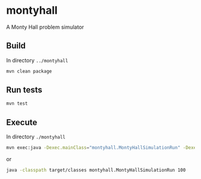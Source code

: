 # montyhall
A Monty Hall problem simulator

## Build
In directory ```../montyhall```
```bash
mvn clean package
```
## Run tests
```bash
mvn test
```

## Execute
In directory ```./montyhall``` 

```bash
mvn exec:java -Dexec.mainClass="montyhall.MontyHallSimulationRun" -Dexec.args="100"
```
or
```bash
java -classpath target/classes montyhall.MontyHallSimulationRun 100
```
